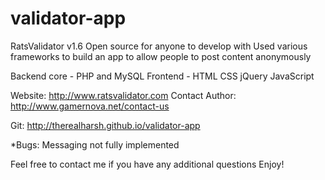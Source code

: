 # validator-app

RatsValidator v1.6
Open source for anyone to develop with
Used various frameworks to build an app to allow people to post content anonymously

Backend core - PHP and MySQL
Frontend - HTML CSS jQuery JavaScript

Website: http://www.ratsvalidator.com
Contact Author: http://www.gamernova.net/contact-us

Git: http://therealharsh.github.io/validator-app

*Bugs: Messaging not fully implemented

Feel free to contact me if you have any additional questions
Enjoy!
